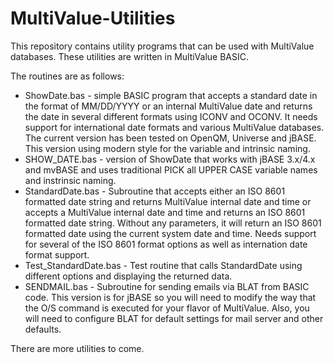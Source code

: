 # MultiValue-Utilities

This repository contains utility programs that can be used with MultiValue databases. These utilities are written in MultiValue BASIC.

The routines are as follows:

- ShowDate.bas - simple BASIC program that accepts a standard date in the format of MM/DD/YYYY or an internal MultiValue date and returns the date in several different formats using ICONV and OCONV. It needs support for international date formats and various MultiValue databases. The current version has been tested on OpenQM, Universe and jBASE. This version using modern style for the variable and intrinsic naming.
- SHOW_DATE.bas - version of ShowDate that works with jBASE 3.x/4.x and mvBASE and uses traditional PICK all UPPER CASE variable names and instrinsic naming.
- StandardDate.bas - Subroutine that accepts either an ISO 8601 formatted date string and returns MultiValue internal date and time or accepts a MultiValue internal date and time and returns an ISO 8601 formatted date string. Without any parameters, it will return an ISO 8601 formatted date using the current system date and time. Needs support for several of the ISO 8601 format options as well as internation date format support.
- Test_StandardDate.bas - Test routine that calls StandardDate using different options and displaying the returned data.
- SENDMAIL.bas - Subroutine for sending emails via BLAT from BASIC code.  This version is for jBASE so you will need to modify the way that the O/S command is executed for your flavor of MultiValue.  Also, you will need to configure BLAT for default settings for mail server and other defaults.

There are more utilities to come.
